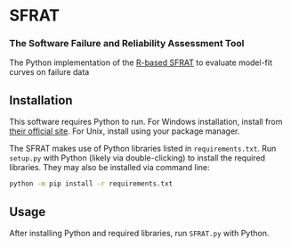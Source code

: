 # SFRAT

### The Software Failure and Reliability Assessment Tool
The Python implementation of the [R-based SFRAT](https://github.com/LanceFiondella/srt.core/) to evaluate model-fit curves on failure data
## Installation
This software requires Python to run. For Windows installation, install from [their official site](https://www.python.org/downloads/). For Unix, install using your package manager.

The SFRAT makes use of Python libraries listed in `requirements.txt`. Run `setup.py` with Python (likely via double-clicking) to install the required libraries.
They may also be installed via command line:
```bash
python -m pip install -r requirements.txt
```

## Usage
After installing Python and required libraries, run `SFRAT.py` with Python.
